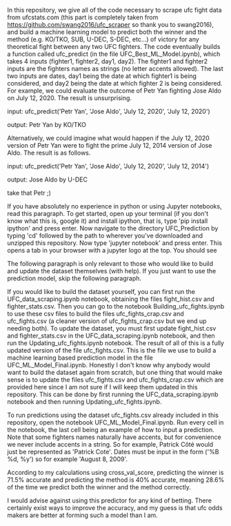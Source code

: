 In this repository, we give all of the code necessary to scrape ufc fight data from ufcstats.com (this part is completely taken from https://github.com/swang2016/ufc_scraper so thank you to swang2016), and build a machine learning model to predict both the winner and the method (e.g. KO/TKO, SUB, U-DEC, S-DEC, etc...) of victory for any theoretical fight between any two UFC fighters. The code eventually builds a function called ufc_predict (in the file UFC_Best_ML_Model.ipynb), which takes 4 inputs (fighter1, fighter2, day1, day2). The fighter1 and fighter2 inputs are the fighters names as strings (no letter accents allowed). The last two inputs are dates, day1 being the date at which fighter1 is being considered, and day2 being the date at which fighter 2 is being considered. 
For example, we could evaluate the outcome of Petr Yan fighting Jose Aldo on July 12, 2020. The result is unsurprising.

input: ufc_predict('Petr Yan', 'Jose Aldo', 'July 12, 2020', 'July 12, 2020')

output: Petr Yan by KO/TKO

Alternatively, we could imagine what would happen if the July 12, 2020 version of Petr Yan were to fight the prime July 12, 2014 version of Jose Aldo. The result is as follows.

input: ufc_predict('Petr Yan', 'Jose Aldo', 'July 12, 2020', 'July 12, 2014')

output: Jose Aldo by U-DEC

take that Petr ;)

If you have absolutely no experience in python or using Jupyter notebooks, read this paragraph. To get started, open up your terminal (if you don't know what this is, google it) and install ipython, that is, type 'pip install ipython' and press enter. Now navigate to the directory UFC_Prediction by typing 'cd' followed by the path to wherever you've downloaded and unzipped this repository. Now type 'jupyter notebook' and press enter. This opens a tab in your browser with a jupyter logo at the top. You should see 

The following paragraph is only relevant to those who would like to build and update the dataset themselves (with help). If you just want to use the prediction model, skip the following paragraph.

If you would like to build the dataset yourself, you can first run the UFC_data_scraping.ipynb notebook, obtaining the files fight_hist.csv and fighter_stats.csv. Then you can go to the notebook Building_ufc_fights.ipynb to use these csv files to build the files ufc_fights_crap.csv and ufc_fights.csv (a cleaner version of ufc_fights_crap.csv but we end up needing both). To update the dataset, you must first update fight_hist.csv and fighter_stats.csv in the UFC_data_scraping.ipynb notebook, and then run the Updating_ufc_fights.ipynb notebook. The result of all of this is a fully updated version of the file ufc_fights.csv. This is the file we use to build a machine learning based prediction model in the file UFC_ML_Model_Final.ipynb. Honestly I don't know why anybody would want to build the dataset again from scratch, but one thing that would make sense is to update the files ufc_fights.csv and ufc_fights_crap.csv which are provided here since I am not sure if I will keep them updated in this repository. This can be done by first running the UFC_data_scraping.ipynb notebook and then running Updating_ufc_fights.ipynb.

To run predictions using the dataset ufc_fights.csv already included in this repository, open the notebook UFC_ML_Model_Final.ipynb. Run every cell in the notebook, the last cell being an example of how to input a prediction. Note that some fighters names naturally have accents, but for convenience we never include accents in a string. So for example, Patrick Côté would just be represented as 'Patrick Cote'. Dates must be input in the form ('%B %d, %y') so for example 'August 8, 2009'. 

According to my calculations using cross_val_score, predicting the winner is 71.5% accurate and predicting the method is 40% accurate, meaning 28.6% of the time we predict both the winner and the method correctly. 

I would advise against using this predictor for any kind of betting. There certainly exist ways to improve the accuracy, and my guess is that ufc odds makers are better at forming such a model than I am.
